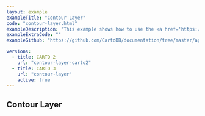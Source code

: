 ```yaml
---
layout: example
exampleTitle: "Contour Layer"
code: "contour-layer.html"
exampleDescription: "This example shows how to use the <a href='https://deck.gl/docs/api-reference/aggregation-layers/contour-layer' target='_blank'>ContourLayer</a> to render isolines or isobands for a given threshold and cell size."
exampleExtraCode: ""
exampleGithub: "https://github.com/CartoDB/documentation/tree/master/app/content/deck-gl/examples/advanced-examples/contour-layer.html"

versions:
  - title: CARTO 2
    url: "contour-layer-carto2"
  - title: CARTO 3
    url: "contour-layer"
    active: true
---
```

## Contour Layer
